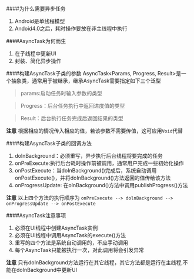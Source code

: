 ####为什么需要异步任务
  1. Android是单线程模型
  2. Andoid4.0之后，耗时操作要放在非主线程中执行

####AsyncTask为何而生
  1. 在子线程中更新UI
  2. 封装、简化异步操作

####构建AsyncTask子类的参数
  AsyncTask<Params, Progress, Result>是一个抽象类，通常用于被继承，继承AsyncTask需要指定如下三个泛型
  >params:启动任务时输入参数的类型
  
  >Progress：后台任务执行中返回进度值的类型
  
  >Result：后台执行任务完成后返回结果的类型
  
  **注意** 根据相应的情况传入相应的值，若该参数不需要传值，这可应用`Void`代替

####构建AsyncTask子类的回调方法
  1. dolnBackground：必须重写，异步执行后台线程将要完成的任务					
  2. onPreExecute:执行后台耗时操作前被调用，通常用户完成一些初始化操作         
  3. onPostExecute：当doInBackground()完成后，系统自动调用onPostExecute()，并将doInBackground()方法返回的值传给该方法
  4. onProgressUpdate: 在oInBackground()方法中调用publishProgress()方法          
  
  **注意** 以上四个方法的执行顺序为 `onPreExecute --> dolnBackground --> onProgressUpdate --> onPostExecute`
  
####AsyncTask注意事项
  1. 必须在UI线程中创建AsyncTask实例
  2. 必须在UI线程中调用AsyncTask的execute()方法
  3. 重写的四个方法是系统自动调用的，不应手动调用
  4. 每个AsyncTask只能被执行一次，对此调用将会引发异常
  
  **注意** 只有doInBackground方法运行在其它线程，其它方法都是运行在主线程,不能在doInBackground中更新UI
